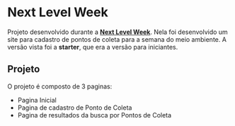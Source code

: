 # Next Level Week

Projeto desenvolvido durante a **[Next Level Week](https://nextlevelweek.com/inscricao/1)**. Nela foi desenvolvido um site para cadastro de pontos de coleta para a semana do meio ambiente. A versão vista foi a **starter**, que era a versão para iniciantes.



## Projeto
O projeto é composto de 3 paginas:
* Pagina Inicial
* Pagina de cadastro de Ponto de Coleta
* Pagina de resultados da busca por Pontos de Coleta